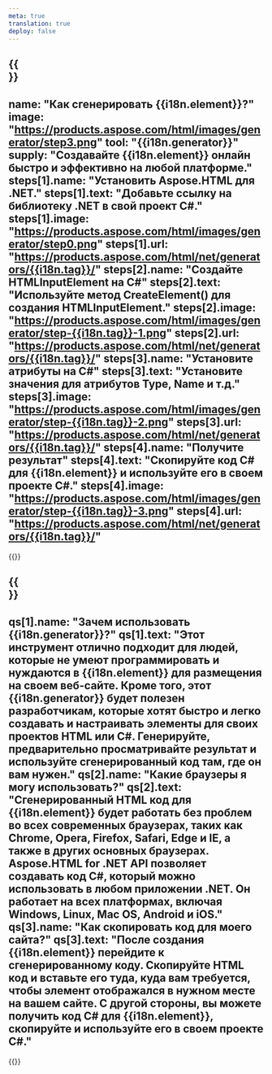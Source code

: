 ```yaml
---
meta: true
translation: true
deploy: false
---
```


{{<section howto>}}
---
name: "Как сгенерировать {{i18n.element}}?"
image: "https://products.aspose.com/html/images/generator/step3.png"
tool: "{{i18n.generator}}"
supply: "Создавайте {{i18n.element}} онлайн быстро и эффективно на любой платформе."
steps[1].name: "Установить Aspose.HTML для .NET."
steps[1].text: "Добавьте ссылку на библиотеку .NET в свой проект C#."
steps[1].image: "https://products.aspose.com/html/images/generator/step0.png"
steps[1].url: "https://products.aspose.com/html/net/generators/{{i18n.tag}}/"
steps[2].name: "Создайте HTMLInputElement на C#"
steps[2].text: "Используйте метод CreateElement() для создания HTMLInputElement."
steps[2].image: "https://products.aspose.com/html/images/generator/step-{{i18n.tag}}-1.png"
steps[2].url: "https://products.aspose.com/html/net/generators/{{i18n.tag}}/"
steps[3].name: "Установите атрибуты на C#"
steps[3].text: "Установите значения для атрибутов Type, Name и т.д."
steps[3].image: "https://products.aspose.com/html/images/generator/step-{{i18n.tag}}-2.png"
steps[3].url: "https://products.aspose.com/html/net/generators/{{i18n.tag}}/"
steps[4].name: "Получите результат"
steps[4].text: "Скопируйте код C# для {{i18n.element}} и используйте его в своем проекте C#."
steps[4].image: "https://products.aspose.com/html/images/generator/step-{{i18n.tag}}-3.png"
steps[4].url: "https://products.aspose.com/html/net/generators/{{i18n.tag}}/"
---

{{<import path="/meta/schemas.md" section="howto">}}

{{<section faq>}}
---
qs[1].name: "Зачем использовать {{i18n.generator}}?"
qs[1].text: "Этот инструмент отлично подходит для людей, которые не умеют программировать и нуждаются в {{i18n.element}} для размещения на своем веб-сайте. Кроме того, этот {{i18n.generator}} будет полезен разработчикам, которые хотят быстро и легко создавать и настраивать элементы для своих проектов HTML или C#. Генерируйте, предварительно просматривайте результат и используйте сгенерированный код там, где он вам нужен."
qs[2].name: "Какие браузеры я могу использовать?"
qs[2].text: "Сгенерированный HTML код для {{i18n.element}} будет работать без проблем во всех современных браузерах, таких как Chrome, Opera, Firefox, Safari, Edge и IE, а также в других основных браузерах. Aspose.HTML for .NET API позволяет создавать код C#, который можно использовать в любом приложении .NET. Он работает на всех платформах, включая Windows, Linux, Mac OS, Android и iOS."
qs[3].name: "Как скопировать код для моего сайта?"
qs[3].text: "После создания {{i18n.element}} перейдите к сгенерированному коду. Скопируйте HTML код и вставьте его туда, куда вам требуется, чтобы элемент отображался в нужном месте на вашем сайте. С другой стороны, вы можете получить код C# для {{i18n.element}}, скопируйте и используйте его в своем проекте C#."
---

{{<import path="/meta/schemas.md" section="faq">}}
